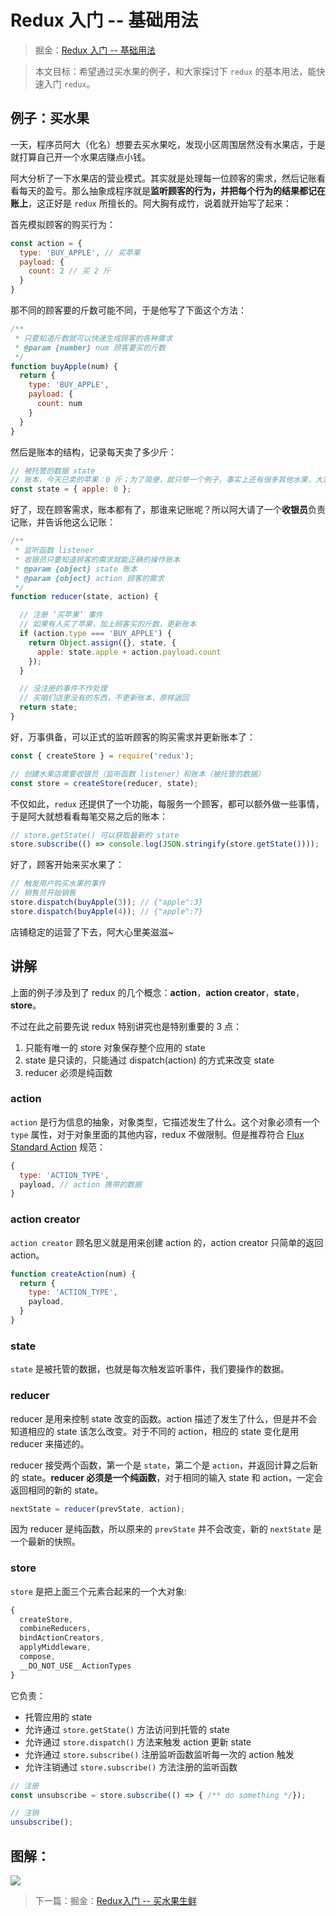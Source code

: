 # Redux 入门 -- 基础用法

> 掘金：[Redux 入门 -- 基础用法](https://juejin.im/post/5ad466f15188255c27226796)

> 本文目标：希望通过买水果的例子，和大家探讨下 `redux` 的基本用法，能快速入门 `redux`。

## 例子：买水果

一天，程序员阿大（化名）想要去买水果吃，发现小区周围居然没有水果店，于是就打算自己开一个水果店赚点小钱。

阿大分析了一下水果店的营业模式。其实就是处理每一位顾客的需求，然后记账看看每天的盈亏。那么抽象成程序就是**监听顾客的行为，并把每个行为的结果都记在账上**，这正好是 `redux` 所擅长的。阿大胸有成竹，说着就开始写了起来：

首先模拟顾客的购买行为：

```js
const action = {
  type: 'BUY_APPLE', // 买苹果
  payload: {
    count: 2 // 买 2 斤
  }
}
```

那不同的顾客要的斤数可能不同，于是他写了下面这个方法：

```js
/**
 * 只要知道斤数就可以快速生成顾客的各种需求
 * @param {number} num 顾客要买的斤数 
 */
function buyApple(num) {
  return {
    type: 'BUY_APPLE',
    payload: {
      count: num
    }
  }
}
```

然后是账本的结构，记录每天卖了多少斤：

```js
// 被托管的数据 state
// 账本，今天已卖的苹果：0 斤；为了简便，就只举一个例子，事实上还有很多其他水果，大家自行脑补
const state = { apple: 0 }; 
```

好了，现在顾客需求，账本都有了，那谁来记账呢？所以阿大请了一个**收银员**负责记账，并告诉他这么记账：

```js
/**
 * 监听函数 listener
 * 收银员只要知道顾客的需求就能正确的操作账本
 * @param {object} state 账本
 * @param {object} action 顾客的需求
 */
function reducer(state, action) {

  // 注册 ‘买苹果’ 事件
  // 如果有人买了苹果，加上顾客买的斤数，更新账本
  if (action.type === 'BUY_APPLE') {
    return Object.assign({}, state, {
      apple: state.apple + action.payload.count
    });
  }

  // 没注册的事件不作处理
  // 买咱们店里没有的东西，不更新账本，原样返回
  return state;
}
```

好，万事俱备，可以正式的监听顾客的购买需求并更新账本了：

```js
const { createStore } = require('redux');

// 创建水果店需要收银员（监听函数 listener）和账本（被托管的数据）
const store = createStore(reducer, state);
```

不仅如此，`redux` 还提供了一个功能，每服务一个顾客，都可以额外做一些事情，于是阿大就想看看每笔交易之后的账本：

```js
// store.getState() 可以获取最新的 state
store.subscribe(() => console.log(JSON.stringify(store.getState())));
```

好了，顾客开始来买水果了：

```js
// 触发用户购买水果的事件
// 销售员开始销售
store.dispatch(buyApple(3)); // {"apple":3}
store.dispatch(buyApple(4)); // {"apple":7}
```

店铺稳定的运营了下去，阿大心里美滋滋~

## 讲解

上面的例子涉及到了 redux 的几个概念：**action**，**action creator**，**state**，**store**。

不过在此之前要先说 redux 特别讲究也是特别重要的 3 点：

1. 只能有唯一的 store 对象保存整个应用的 state
2. state 是只读的，只能通过 dispatch(action) 的方式来改变 state
3. reducer 必须是纯函数

### action

`action` 是行为信息的抽象，对象类型，它描述发生了什么。这个对象必须有一个 `type` 属性，对于对象里面的其他内容，redux 不做限制。但是推荐符合 [Flux Standard Action](https://github.com/redux-utilities/flux-standard-action) 规范：

```js
{
  type: 'ACTION_TYPE',
  payload, // action 携带的数据
}
```

### action creator

`action creator` 顾名思义就是用来创建 action 的，action creator 只简单的返回 action。

```js
function createAction(num) {
  return {
    type: 'ACTION_TYPE',
    payload,
  }
}
```

### state

`state` 是被托管的数据，也就是每次触发监听事件，我们要操作的数据。

### reducer

reducer 是用来控制 state 改变的函数。action 描述了发生了什么，但是并不会知道相应的 state 该怎么改变。对于不同的 action，相应的 state 变化是用 reducer 来描述的。

reducer 接受两个函数，第一个是 `state`，第二个是 `action`，并返回计算之后新的 state。**reducer 必须是一个纯函数**，对于相同的输入 state 和 action，一定会返回相同的新的 state。

```js
nextState = reducer(prevState, action);
```

因为 reducer 是纯函数，所以原来的 `prevState` 并不会改变，新的 `nextState` 是一个最新的快照。

### store

`store` 是把上面三个元素合起来的一个大对象:

```js
{
  createStore,
  combineReducers,
  bindActionCreators,
  applyMiddleware,
  compose,
  __DO_NOT_USE__ActionTypes
}
```

它负责：

* 托管应用的 state
* 允许通过 `store.getState()` 方法访问到托管的 state
* 允许通过 `store.dispatch()` 方法来触发 action 更新 state
* 允许通过 `store.subscribe()` 注册监听函数监听每一次的 action 触发
* 允许注销通过 `store.subscribe()` 方法注册的监听函数

```js
// 注册
const unsubscribe = store.subscribe(() => { /** do something */});

// 注销
unsubscribe();
```

## 图解：

![](http://ox12mie1c.bkt.clouddn.com/DEMO1.png?imageView2/0/q/75%7Cwatermark/2/text/6Zi_5biM/font/5b6u6L2v6ZuF6buR/fontsize/320/fill/I0ZGRkZGRg==/dissolve/50/gravity/SouthEast/dx/20/dy/20%7Cimageslim)


> 下一篇：掘金：[Redux入门 -- 买水果生鲜](https://juejin.im/post/5ad56db7518825558c47ec91)